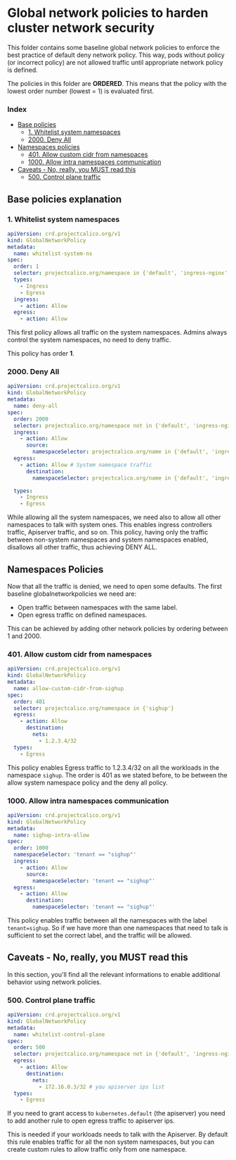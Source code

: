 # Global network policies to harden cluster network security

This folder contains some baseline global network policies to enforce the best practice of
default deny network policy. This way, pods without policy (or incorrect policy) are 
not allowed traffic until appropriate network policy is defined.

The policies in this folder are **ORDERED**. This means that the policy with the lowest order number (lowest = 1) is evaluated first.

### Index
- [Base policies](#base-policies-explanation)
    - [1. Whitelist system namespaces](#1-whitelist-system-namespaces)
    - [2000. Deny All](#2000-deny-all)
- [Namespaces policies](#namespaces-policies)
    - [401. Allow custom cidr from namespaces](#401-allow-custom-cidr-from-namespaces)
    - [1000. Allow intra namespaces communication](#1000-allow-intra-namespaces-communication)
- [Caveats - No, really, you MUST read this](#caveats-no-really-you-must-read-this)
    - [500. Control plane traffic](#500-control-plane-traffic)



## Base policies explanation

### 1. Whitelist system namespaces

```yaml
apiVersion: crd.projectcalico.org/v1
kind: GlobalNetworkPolicy
metadata:
  name: whitelist-system-ns
spec:
  order: 1
  selector: projectcalico.org/namespace in {'default', 'ingress-nginx', 'istio-system', 'kube-system', 'logging', 'monitoring', 'registry','gatekeeper-system','cert-manager'}
  types:
    - Ingress
    - Egress
  ingress:
    - action: Allow
  egress:
    - action: Allow
```

This first policy allows all traffic on the system namespaces. Admins always control the system namespaces,
no need to deny traffic.

This policy has order **1**.

### 2000. Deny All

```yaml
apiVersion: crd.projectcalico.org/v1
kind: GlobalNetworkPolicy
metadata:
  name: deny-all
spec:
  order: 2000
  selector: projectcalico.org/namespace not in {'default', 'ingress-nginx', 'istio-system', 'kube-system', 'logging', 'monitoring', 'registry','gatekeeper-system','cert-manager'}
  ingress:
    - action: Allow
      source:
        namespaceSelector: projectcalico.org/name in {'default', 'ingress-nginx', 'istio-system', 'kube-system', 'logging', 'monitoring', 'registry','gatekeeper-system','cert-manager'}
  egress:
    - action: Allow # System namespace traffic
      destination:
        namespaceSelector: projectcalico.org/name in {'default', 'ingress-nginx', 'kube-system', 'istio-system', 'monitoring'}

  types:
    - Ingress
    - Egress
```

While allowing all the system namespaces, we need also to allow all other namespaces to talk with system ones. This enables 
ingress controllers traffic, Apiserver traffic, and so on. This policy, having only the traffic between non-system namespaces and
system namespaces enabled, disallows all other traffic, thus achieving DENY ALL.

## Namespaces Policies

Now that all the traffic is denied, we need to open some defaults. The first baseline globalnetworkpolicies we need are:

- Open traffic between namespaces with the same label.
- Open egress traffic on defined namespaces.

This can be achieved by adding other network policies by ordering between 1 and 2000.

### 401. Allow custom cidr from namespaces

```yaml
apiVersion: crd.projectcalico.org/v1
kind: GlobalNetworkPolicy
metadata:
  name: allow-custom-cidr-from-sighup
spec:
  order: 401
  selector: projectcalico.org/namespace in {'sighup'}
  egress:
    - action: Allow
      destination:
        nets:
          - 1.2.3.4/32
  types:
    - Egress
```

This policy enables Egress traffic to 1.2.3.4/32 on all the workloads in the namespace `sighup`. The order is 401 as we stated 
before, to be between the allow system namespace policy and the deny all policy.

### 1000. Allow intra namespaces communication

```yaml
apiVersion: crd.projectcalico.org/v1
kind: GlobalNetworkPolicy
metadata:
  name: sighup-intra-allow
spec:
  order: 1000
  namespaceSelector: 'tenant == "sighup"'
  ingress:
    - action: Allow
      source:
        namespaceSelector: 'tenant == "sighup"'
  egress:
    - action: Allow
      destination:
        namespaceSelector: 'tenant == "sighup"'
```

This policy enables traffic between all the namespaces with the label `tenant=sighup`. So if we have more than one namespaces that need to talk
is sufficient to set the correct label, and the traffic will be allowed.

## Caveats - No, really, you MUST read this

In this section, you'll find all the relevant informations to enable additional behavior using network policies.

### 500. Control plane traffic

```yaml
apiVersion: crd.projectcalico.org/v1
kind: GlobalNetworkPolicy
metadata:
  name: whitelist-control-plane
spec:
  order: 500
  selector: projectcalico.org/namespace not in {'default', 'ingress-nginx', 'istio-system', 'kube-system', 'logging', 'monitoring', 'registry','gatekeeper-system','cert-manager'}
  egress:
    - action: Allow
      destination:
        nets:
          - 172.16.0.3/32 # you apiserver ips list
  types:
    - Egress
```

If you need to grant access to `kubernetes.default` (the apiserver) you need to add another rule to open egress traffic to apiserver ips.

This is needed if your workloads needs to talk with the Apiserver. By default this rule enables traffic for all the non system namespaces, but you can create custom rules
to allow traffic only from one namespace.